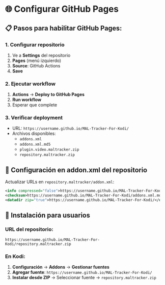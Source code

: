 # 🌐 Configurar GitHub Pages

## 📋 Pasos para habilitar GitHub Pages:

### 1. Configurar repositorio
1. Ve a **Settings** del repositorio
2. **Pages** (menú izquierdo)
3. **Source**: GitHub Actions
4. **Save**

### 2. Ejecutar workflow
1. **Actions** → **Deploy to GitHub Pages**
2. **Run workflow**
3. Esperar que complete

### 3. Verificar deployment
- URL: `https://username.github.io/MAL-Tracker-For-Kodi/`
- Archivos disponibles:
  - `addons.xml`
  - `addons.xml.md5`
  - `plugin.video.maltracker.zip`
  - `repository.maltracker.zip`

## 🔧 Configuración en addon.xml del repositorio

Actualizar URLs en `repository.maltracker/addon.xml`:

```xml
<info compressed="false">https://username.github.io/MAL-Tracker-For-Kodi/addons.xml</info>
<checksum>https://username.github.io/MAL-Tracker-For-Kodi/addons.xml.md5</checksum>
<datadir zip="true">https://username.github.io/MAL-Tracker-For-Kodi/</datadir>
```

## 🚀 Instalación para usuarios

### URL del repositorio:
```
https://username.github.io/MAL-Tracker-For-Kodi/repository.maltracker.zip
```

### En Kodi:
1. **Configuración** → **Addons** → **Gestionar fuentes**
2. **Agregar fuente**: `https://username.github.io/MAL-Tracker-For-Kodi/`
3. **Instalar desde ZIP** → Seleccionar fuente → `repository.maltracker.zip`